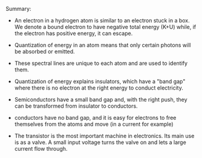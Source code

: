 Summary:
 
- An electron in a hydrogen atom is similar to an electron stuck in a box. We denote a bound electron to have negative total energy (K+U) while, if the electron has positive energy, it can escape.

- Quantization of energy in an atom means that only certain photons will be absorbed or emitted.

- These spectral lines are unique to each atom and are used to identify them.

- Quantization of energy explains insulators, which have a "band gap" where there is no electron at the right energy to conduct electricity.

- Semiconductors have a small band gap and, with the right push, they can be transformed from insulator to conductors.

- conductors have no band gap, and it is easy for electrons to free themselves from the atoms and move (in a current for example)

- The transistor is the most important machine in electronics. Its main use is as a valve. A small input voltage turns the valve on and lets a large current flow through.

